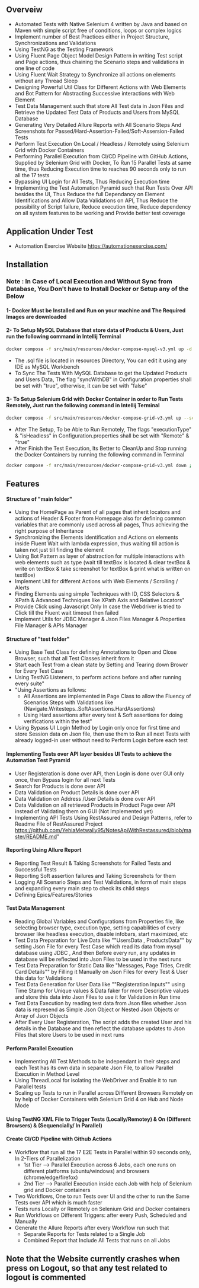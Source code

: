 ## Overveiw
- Automated Tests with Native Selenium 4 written by Java and based on Maven with simple script free of conditions, loops or complex logics
- Implement number of Best Practices either in Project Structure, Synchronizations and Validations
- Using TestNG as the Testing Framework
- Using Fluent Page Object Model Design Pattern in writing Test script and Page actions, thus chaining the Scenario steps and validations in one line of code
- Using Fluent Wait Strategy to Synchronize all actions on elements without any Thread Sleep
- Designing Powerful Util Class for Different Actions with Web Elements and Bot Pattern for Abstracting Successive interactions with Web Element
- Test Data Management such that store All Test data in Json Files and Retrieve the Updated Test Data of Products and Users from MySQL Database
- Generating Very Detailed Allure Reports with All Scenario Steps And Screenshots for Passed/Hard-Assertion-Failed/Soft-Assersion-Failed Tests
- Perform Test Execution On Local / Headless / Remotely using Selenium Grid with Docker Containers
- Performing Parallel Execution from CI/CD Pipeline with GitHub Actions, Supplied by Selenium Grid with Docker, To Run 15 Parallel Tests at same time, thus Reducing Execution time to reaches 90 seconds only to run all the 17 tests
- Bypassing UI Login for All Tests, Thus Reducing Execution time
- Implementing the Test Automation Pyramid such that Run Tests Over API besides the UI, Thus Reduce the full Dependancy on Element Identifications and Allow Data Validations on API, Thus Reduce the possibility of Script failure, Reduce execution time, Reduce dependency on all system features to be working and Provide better test coverage
  
## Application Under Test
- Automation Exercise Website https://automationexercise.com/

## Installation
### Note : In Case of Local Execution and Without Sync from Database, You Don't have to Install Docker or Setup any of the Below 
#### 1- Docker Must be Installed and Run on your machine and The Required Images are downloaded
#### 2- To Setup MySQL Database that store data of Products & Users, Just run the following command in Intellij Terminal
```bash
docker compose -f src/main/resources/docker-compose-mysql-v3.yml up -d
```
- The .sql file is located in resources Directory, You can edit it using any IDE as MySQL Workbench
- To Sync The Tests With MySQL Database to get the Updated Products and Users Data, The flag "syncWithDB" in Configuration.properties shall be set with "true", otherwise, it can be set with "false" 
#### 3- To Setup Selenium Grid with Docker Container in order to Run Tests Remotely, Just run the following command in Intellij Terminal
```bash
docker compose -f src/main/resources/docker-compose-grid-v3.yml up --scale chrome=5 --scale edge=5 --scale firefox=5 -d 
```
- After The Setup, To be Able to Run Remotely, The flags "executionType" & "isHeadless" in Configuration.properties shall be set with "Remote" & "true"
- After Finish the Test Execution, Its Better to CleanUp and Stop running the Docker Containers by running the following command in Terminal
```bash
docker compose -f src/main/resources/docker-compose-grid-v3.yml down ; docker compose -f src/main/resources/docker-compose-mysql-v3.yml down 
```  

## Features
#### Structure of "main folder"
- Using the HomePage as Parent of all pages that inherit locators and actions of Header & Footer from Homepage also for defining common variables that are commonly used across all pages, Thus achieving the right purpose of Inheritance
- Synchronizing the Elements identification and Actions on elements inside Fluent Wait with lambda expression, thus waiting till action is taken not just till finding the element
- Using Bot Pattern as layer of abstraction for multiple interactions with web elements such as type (wait till textBox is located & clear textBox & write on textBox & take screenshot for textBox & print what is written on textBox)
- Implement Util for different Actions with Web Elements / Scrolling / Alerts
- Finding Elements using simple Techniques with ID, CSS Selectors & XPath & Advanced Techniques like XPath Axis and Relative Locators"
- Provide Click using Javascript Only In case the Webdriver is tried to Click till the Fluent wait timeout then failed
- Implement Utils for JDBC Manager & Json Files Manager & Properties File Manager & APIs Manager

#### Structure of "test folder"
- Using Base Test Class for defining Annotations to Open and Close Browser, such that all Test Classes inherit from it
- Start each Test from a clean state by Setting and Tearing down Brower for Every Test Case
- Using TestNG Listeners, to perform actions before and after running every suite"
- "Using Assertions as follows:
   - All Assertions are implemented in Page Class to allow the Fluency of Scenarios Steps with Validations like (Navigate.Writesteps..SoftAssertions.HardAssertions)
   - Using Hard assertions after every test & Soft assertions for doing verifications within the test"
- Using Bypass UI Login Method by Login only once for first time and store Session data on Json file, then use them to Run all next Tests with already logged-in user without need to Perform Login before each test

#### Implementing Tests over API layer besides UI Tests to achieve the Automation Test Pyramid
- User Registeration is done over API, then Login is done over GUI only once, then Bypass login for all next Tests
- Search for Products is done over API
- Data Validation on Product Details is done over API
- Data Validation on Address /User Details is done over API
- Data Validation on all retrieved Products in Product Page over API instead of Validating them on GUI (Not Implemented yet)
- Implementing API Tests Using RestAssured and Design Patterns, refer to Readme File of RestAssured Project https://github.com/YehiaMetwally95/NotesApiWithRestassured/blob/master/README.md"

#### Reporting Using Allure Report
- Reporting Test Result & Taking Screenshots for Failed Tests and Successful Tests
- Reporting Soft assertion failures and Taking Screenshots for them 
- Logging All Scenario Steps and Test Validations, in form of main steps and expanding every main step to check its child steps
- Defining Epics/Features/Stories

#### Test Data Management
- Reading Global Variables and Configurations from Properties file, like selecting browser type, execution type, setting capabilities of every browser like headless execution, disable infobars, start maximized, etc
- Test Data Preparation for Live Data like ""UsersData , ProductsData"" by setting Json File for every Test Case which read its data from mysql database using JDBC , And then Before every run, any updates in database will be reflected into Json Files to be used in the next runs
- Test Data Preparation for Static Data like "Messages, Page Titles, Credit Card Details"" by Filling it Manually on Json Files for every Test & User this data for Validations
- Test Data Generation for User Data like ""Registeration Inputs"" using Time Stamp for Unique values & Data faker for more Descriptive values and store this data into Json Files to use it for Validation in Run time 
- Test Data Execution by reading test data from Json files whether Json data is represend as Simple Json Object or Nested Json Objects or Array of Json Objects
- After Every User Registeration, The script adds the created User and his details in the Database and then reflect the database updates to Json Files that store Users to be used in next runs

#### Perform Parallel Execution
- Implementing All Test Methods to be independant in their steps and each Test has its own data in separate Json File, to allow Parallel Execution in Method Level
- Using ThreadLocal for isolating the WebDriver and Enable it to run Parallel tests
- Scaling up Tests to run in Parallel across Different Browsers Remotely on by help of Docker Containers with Selenium Grid 4 on Hub and Node Mode

#### Using TestNG XML File to Trigger Tests (Locally/Remotey) & On (Different Browsers) & (Sequencially/ In Parallel)

#### Create CI/CD Pipeline with Github Actions
- Workflow that run all the 17 E2E Tests in Parallel within 90 seconds only, In 2-Tiers of Parallelization 
    - 1st Tier --> Parallel Execution across 6 Jobs, each one runs on different platforms (ubuntu/windows) and browsers (chrome/edge/firefox)
    - 2nd Tier --> Parallel Execution inside each Job with help of Selenium grid and Docker containers 
- Two Workflows, One to run Tests over UI and the other to run the Same Tests over API which is much faster
- Tests runs Locally or Remotely on Selenium Grid and Docker containers
- Run Workflows on Different Triggers: after every Push, Scheduled and Manually
- Generate the Allure Reports after every Workflow run such that 
    - Separate Reports for Tests related to a Single Job
    - Combined Report that Include All Tests that runs on all Jobs 

## Note that the Website currently crashes when press on Logout, so that any test related to logout is commented